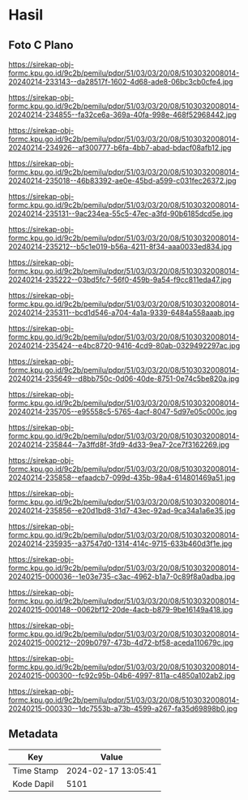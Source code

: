 # Hasil

## Foto C Plano

https://sirekap-obj-formc.kpu.go.id/9c2b/pemilu/pdpr/51/03/03/20/08/5103032008014-20240214-233143--da28517f-1602-4d68-ade8-06bc3cb0cfe4.jpg

https://sirekap-obj-formc.kpu.go.id/9c2b/pemilu/pdpr/51/03/03/20/08/5103032008014-20240214-234855--fa32ce6a-369a-40fa-998e-468f52968442.jpg

https://sirekap-obj-formc.kpu.go.id/9c2b/pemilu/pdpr/51/03/03/20/08/5103032008014-20240214-234926--af300777-b6fa-4bb7-abad-bdacf08afb12.jpg

https://sirekap-obj-formc.kpu.go.id/9c2b/pemilu/pdpr/51/03/03/20/08/5103032008014-20240214-235018--46b83392-ae0e-45bd-a599-c031fec26372.jpg

https://sirekap-obj-formc.kpu.go.id/9c2b/pemilu/pdpr/51/03/03/20/08/5103032008014-20240214-235131--9ac234ea-55c5-47ec-a3fd-90b6185dcd5e.jpg

https://sirekap-obj-formc.kpu.go.id/9c2b/pemilu/pdpr/51/03/03/20/08/5103032008014-20240214-235212--b5c1e019-b56a-4211-8f34-aaa0033ed834.jpg

https://sirekap-obj-formc.kpu.go.id/9c2b/pemilu/pdpr/51/03/03/20/08/5103032008014-20240214-235222--03bd5fc7-56f0-459b-9a54-f9cc811eda47.jpg

https://sirekap-obj-formc.kpu.go.id/9c2b/pemilu/pdpr/51/03/03/20/08/5103032008014-20240214-235311--bcd1d546-a704-4a1a-9339-6484a558aaab.jpg

https://sirekap-obj-formc.kpu.go.id/9c2b/pemilu/pdpr/51/03/03/20/08/5103032008014-20240214-235424--e4bc8720-9416-4cd9-80ab-0329492297ac.jpg

https://sirekap-obj-formc.kpu.go.id/9c2b/pemilu/pdpr/51/03/03/20/08/5103032008014-20240214-235649--d8bb750c-0d06-40de-8751-0e74c5be820a.jpg

https://sirekap-obj-formc.kpu.go.id/9c2b/pemilu/pdpr/51/03/03/20/08/5103032008014-20240214-235705--e95558c5-5765-4acf-8047-5d97e05c000c.jpg

https://sirekap-obj-formc.kpu.go.id/9c2b/pemilu/pdpr/51/03/03/20/08/5103032008014-20240214-235844--7a3ffd8f-3fd9-4d33-9ea7-2ce7f3162269.jpg

https://sirekap-obj-formc.kpu.go.id/9c2b/pemilu/pdpr/51/03/03/20/08/5103032008014-20240214-235858--efaadcb7-099d-435b-98a4-614801469a51.jpg

https://sirekap-obj-formc.kpu.go.id/9c2b/pemilu/pdpr/51/03/03/20/08/5103032008014-20240214-235856--e20d1bd8-31d7-43ec-92ad-9ca34a1a6e35.jpg

https://sirekap-obj-formc.kpu.go.id/9c2b/pemilu/pdpr/51/03/03/20/08/5103032008014-20240214-235935--a37547d0-1314-414c-9715-633b460d3f1e.jpg

https://sirekap-obj-formc.kpu.go.id/9c2b/pemilu/pdpr/51/03/03/20/08/5103032008014-20240215-000036--1e03e735-c3ac-4962-b1a7-0c89f8a0adba.jpg

https://sirekap-obj-formc.kpu.go.id/9c2b/pemilu/pdpr/51/03/03/20/08/5103032008014-20240215-000148--0062bf12-20de-4acb-b879-9be16149a418.jpg

https://sirekap-obj-formc.kpu.go.id/9c2b/pemilu/pdpr/51/03/03/20/08/5103032008014-20240215-000212--209b0797-473b-4d72-bf58-aceda110679c.jpg

https://sirekap-obj-formc.kpu.go.id/9c2b/pemilu/pdpr/51/03/03/20/08/5103032008014-20240215-000300--fc92c95b-04b6-4997-811a-c4850a102ab2.jpg

https://sirekap-obj-formc.kpu.go.id/9c2b/pemilu/pdpr/51/03/03/20/08/5103032008014-20240215-000330--1dc7553b-a73b-4599-a267-fa35d69898b0.jpg


## Metadata

| Key        | Value               |
| ---------- | ------------------- |
| Time Stamp | 2024-02-17 13:05:41 |
| Kode Dapil | 5101                |



